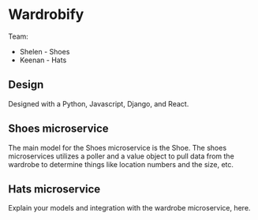 # Wardrobify

Team:

* Shelen - Shoes 
* Keenan - Hats

## Design

Designed with a Python, Javascript, Django, and React. 

## Shoes microservice

The main model for the Shoes microservice is the Shoe. The shoes microservices utilizes a poller and a value object to pull data from the wardrobe to determine things like location numbers and the size, etc. 



## Hats microservice

Explain your models and integration with the wardrobe
microservice, here.

